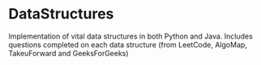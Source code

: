 # DataStructures
Implementation of vital data structures in both Python and Java.
Includes questions completed on each data structure (from LeetCode, AlgoMap, TakeuForward and GeeksForGeeks)
